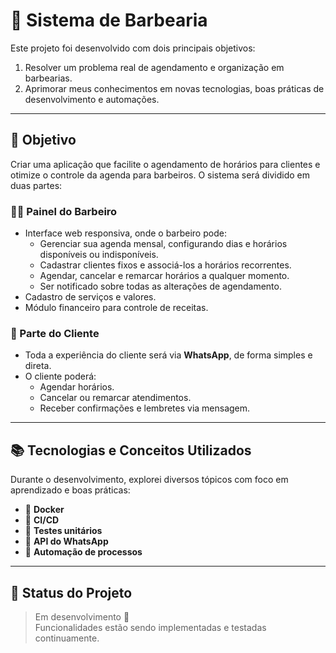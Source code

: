 # 💈 Sistema de Barbearia

Este projeto foi desenvolvido com dois principais objetivos:

1. Resolver um problema real de agendamento e organização em barbearias.  
2. Aprimorar meus conhecimentos em novas tecnologias, boas práticas de desenvolvimento e automações.

---

## 🎯 Objetivo

Criar uma aplicação que facilite o agendamento de horários para clientes e otimize o controle da agenda para barbeiros. O sistema será dividido em duas partes:

### 👨‍🔧 Painel do Barbeiro

- Interface web responsiva, onde o barbeiro pode:
  - Gerenciar sua agenda mensal, configurando dias e horários disponíveis ou indisponíveis.
  - Cadastrar clientes fixos e associá-los a horários recorrentes.
  - Agendar, cancelar e remarcar horários a qualquer momento.
  - Ser notificado sobre todas as alterações de agendamento.
- Cadastro de serviços e valores.
- Módulo financeiro para controle de receitas.

### 📱 Parte do Cliente

- Toda a experiência do cliente será via **WhatsApp**, de forma simples e direta.
- O cliente poderá:
  - Agendar horários.
  - Cancelar ou remarcar atendimentos.
  - Receber confirmações e lembretes via mensagem.

---

## 📚 Tecnologias e Conceitos Utilizados

Durante o desenvolvimento, explorei diversos tópicos com foco em aprendizado e boas práticas:

- 🐳 **Docker**
- 🔁 **CI/CD**
- 🧪 **Testes unitários**
- 💬 **API do WhatsApp**
- 🤖 **Automação de processos**

---

## 🚧 Status do Projeto

> Em desenvolvimento 🚀  
Funcionalidades estão sendo implementadas e testadas continuamente.
